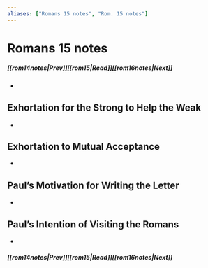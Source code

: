 ```yaml
---
aliases: ["Romans 15 notes", "Rom. 15 notes"]
---
```

# Romans 15 notes
##### <span class=arrow-left></span>[[rom14notes|Prev]]<span class=navigation-separator></span>[[rom15|Read]]<span class=navigation-separator></span>[[rom16notes|Next]]<span class=arrow-right></span>
- 
## Exhortation for the Strong to Help the Weak
- 
## Exhortation to Mutual Acceptance
- 
## Paul’s Motivation for Writing the Letter
- 
## Paul’s Intention of Visiting the Romans
- 
##### <span class=arrow-left></span>[[rom14notes|Prev]]<span class=navigation-separator></span>[[rom15|Read]]<span class=navigation-separator></span>[[rom16notes|Next]]<span class=arrow-right></span>